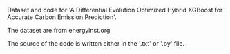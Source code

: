 Dataset and code for 'A Differential Evolution Optimized Hybrid XGBoost for Accurate Carbon Emission Prediction'.

The dataset are from energyinst.org

The source of the code is written either in the '.txt' or '.py' file.
